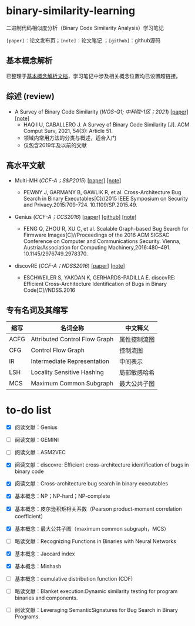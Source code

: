 # binary-similarity-learning

二进制代码相似度分析（Binary Code Similarity Analysis）学习笔记

`[paper]`：论文发布页；`[note]`：论文笔记 ；`[github]`：github源码

## 基本概念解析

已整理于[基本概念解析文档](./concept.md)，学习笔记中涉及相关概念位置均已设置超链接。

## 综述 (review)

- A Survey of Binary Code Similarity (*WOS-Q1; 中科院-1区；2021*) [[paper]](https://dl.acm.org/doi/abs/10.1145/3446371) [[note]](./notes/A_Survey_of_Binary_Code_Similarity.md)
  - HAQ I U, CABALLERO J. A Survey of Binary Code Similarity [J]. ACM Comput Surv, 2021, 54(3): Article 51. 
  - 领域内常用方法的分类与概述，适合入门
  - 仅包含2019年及以前的文献

## 高水平文献

- Multi-MH (*CCF-A；S&P2015*) [[paper]](https://ieeexplore.ieee.org/abstract/document/7163056) [[note]](./notes/Multi-MH.md)
  - PEWNY J, GARMANY B, GAWLIK R, et al. Cross-Architecture Bug Search in Binary Executables[C]//2015 IEEE Symposium on Security and Privacy.2015:709-724. 10.1109/SP.2015.49.

- Genius (*CCF-A；CCS2016*) [[paper]](https://dl.acm.org/doi/abs/10.1145/2976749.2978370) [[github]](https://github.com/qian-feng/Gencoding) [[note]](./notes/Genius.md)
  - FENG Q, ZHOU R, XU C, et al. Scalable Graph-based Bug Search for Firmware Images[C]//Proceedings of the 2016 ACM SIGSAC Conference on Computer and Communications Security. Vienna, Austria:Association for Computing Machinery,2016:480–491. 10.1145/2976749.2978370.
- discovRE (*CCF-A；NDSS2016*)  [[paper]](https://www.ndss-symposium.org/wp-content/uploads/2017/09/discovre-efficient-cross-architecture-identification-bugs-binary-code.pdf) [[note]](./notes/discovRE.md)
  - ESCHWEILER S, YAKDAN K, GERHARDS-PADILLA E. discovRE: Efficient Cross-Architecture Identification of Bugs in Binary Code[C]//NDSS.2016


## 专有名词及其缩写

| 缩写 | 名词全称                      | 中文释义     |
| ---- | ----------------------------- | ------------ |
| ACFG | Attributed Control Flow Graph | 属性控制流图 |
| CFG  | Control Flow Graph            | 控制流图     |
| IR   | Intermediate Representation   | 中间表示     |
| LSH  | Locality Sensitive Hashing    | 局部敏感哈希 |
| MCS  | Maximum Common Subgraph       | 最大公共子图 |

# to-do list

- [x] 阅读文献：Genius
- [ ] 阅读文献：GEMINI
- [ ] 阅读文献：ASM2VEC
- [x] 阅读文献：discovre: Efficient cross-architecture identification of bugs in binary code
- [x] 阅读文献：Cross-architecture bug search in binary executables
- [x] 基本概念：NP；NP-hard；NP-complete
- [x] 基本概念：皮尔逊积矩相关系数（Pearson product-moment correlation coefficient）
- [x] 基本概念：最大公共子图（maximum common subgraph，MCS）
- [ ] 略读文献：Recognizing Functions in Binaries with Neural Networks
- [x] 基本概念：Jaccard index
- [x] 基本概念：Minhash
- [ ] 基本概念：cumulative distribution function (CDF) 
- [ ] 略读文献：Blanket execution:Dynamic similarity testing for program binaries and components.
- [ ] 阅读文献：Leveraging SemanticSignatures for Bug Search in Binary Programs.

